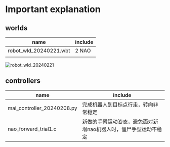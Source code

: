 # Important explanation

## worlds

| name                   | include |
| ---------------------- | ------- |
| robot_wld_20240221.wbt | 2 NAO   |
|                        |         |

![robot_wld_20240221](D:\1_Glasgow_study\1_Robotics_TDP\Projects\Basic_Project\a.assets\.robot_wld_20240221.jpg)

## controllers

| name                       | include                                                      |
| -------------------------- | ------------------------------------------------------------ |
| mai_controller_20240208.py | 完成机器人到目标点行走，转向非常稳定                         |
| nao_forward_trial1.c       | 新做的手臂运动姿态，避免面对新增nao机器人时，僵尸手型运动不稳定 |
